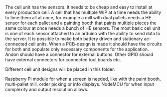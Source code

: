 The cell unit has the sensors. It needs to be cheap and easy to install at every production cell. A cell that has multiple WIP at a time needs the ability to time them all at once, for example a mill with dual pallets needs a HE sensor for each pallet and a painting booth that paints multiple pieces the same colour at once needs a bunch of HE sensors.
The most basic cell unit is one of each sensor attached to an arduino with the ability to send data to the server.
It is possible to make both battery driven and stationary ac-connected cell units. When a PCB-design is made it should have the circuits for both and populate only necessary components for the application.
Andon should have a connector for external buttons.
Other GPIO should have external connectors for connected tool boards etc.

Different cell unit designs will be placed in this folder.

Raspberry Pi module for when a screen is needed, like with the paint booth, multi-pallet mill, order picking or info displays.
NodeMCU for when input complexity and output resolution allows.